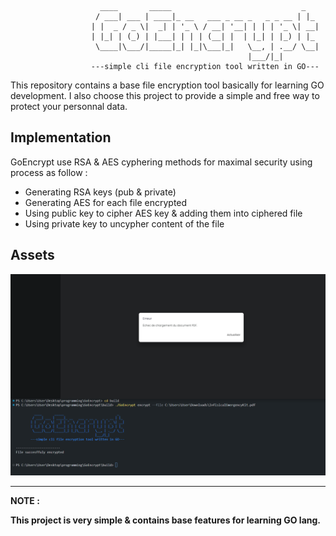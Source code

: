 ```

                    ____       _____                             _   
                   / ___| ___ | ____|_ __   ___ _ __ _   _ _ __ | |_ 
                  | |  _ / _ \|  _| | '_ \ / __| '__| | | | '_ \| __|
                  | |_| | (_) | |___| | | | (__| |  | |_| | |_) | |_ 
                   \____|\___/|_____|_| |_|\___|_|   \__, | .__/ \__|
                                                     |___/|_|
                  ---simple cli file encryption tool written in GO---

```

This repository contains a base file encryption tool basically for learning GO development. I also choose this project to provide a simple and free way to protect your personnal data.

## Implementation

GoEncrypt use RSA & AES cyphering methods for maximal security using process as follow : 

- Generating RSA keys (pub & private)
- Generating AES for each file encrypted
- Using public key to cipher AES key & adding them into ciphered file
- Using private key to uncypher content of the file


## Assets

<img src="https://github.com/Yekuuun/GoEncrypt/blob/main/assets/cyphering.png"></img>

---

**NOTE :**

**This project is very simple & contains base features for learning GO lang.**
